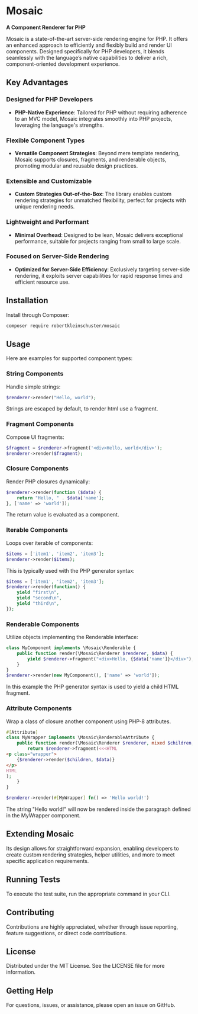 # Mosaic

**A Component Renderer for PHP**

Mosaic is a state-of-the-art server-side rendering engine for PHP. It offers an enhanced approach to efficiently and flexibly build and render UI components. Designed specifically for PHP developers, it blends seamlessly with the language’s native capabilities to deliver a rich, component-oriented development experience.

## Key Advantages

### Designed for PHP Developers
- **PHP-Native Experience**: Tailored for PHP without requiring adherence to an MVC model, Mosaic integrates smoothly into PHP projects, leveraging the language's strengths.

### Flexible Component Types
- **Versatile Component Strategies**: Beyond mere template rendering, Mosaic supports closures, fragments, and renderable objects, promoting modular and reusable design practices.

### Extensible and Customizable
- **Custom Strategies Out-of-the-Box**: The library enables custom rendering strategies for unmatched flexibility, perfect for projects with unique rendering needs.

### Lightweight and Performant
- **Minimal Overhead**: Designed to be lean, Mosaic delivers exceptional performance, suitable for projects ranging from small to large scale.

### Focused on Server-Side Rendering
- **Optimized for Server-Side Efficiency**: Exclusively targeting server-side rendering, it exploits server capabilities for rapid response times and efficient resource use.

## Installation

Install through Composer:

```bash
composer require robertkleinschuster/mosaic
```

## Usage

Here are examples for supported component types:

### String Components

Handle simple strings:

```php
$renderer->render("Hello, world");
```

Strings are escaped by default, to render html use a fragment.

### Fragment Components

Compose UI fragments:

```php
$fragment = $renderer->fragment('<div>Hello, world</div>');
$renderer->render($fragment);
```

### Closure Components

Render PHP closures dynamically:

```php
$renderer->render(function ($data) {
    return "Hello, " . $data['name'];
}, ['name' => 'world']);
```

The return value is evaluated as a component.

### Iterable Components

Loops over iterable of components:

```php
$items = ['item1', 'item2', 'item3'];
$renderer->render($items);
```

This is typically used with the PHP generator syntax:

```php
$items = ['item1', 'item2', 'item3'];
$renderer->render(function() {
    yield "first\n",
    yield "second\n",
    yield "third\n",
});
```

### Renderable Components

Utilize objects implementing the Renderable interface:

```php
class MyComponent implements \Mosaic\Renderable {
    public function render(\Mosaic\Renderer $renderer, $data) {
        yield $renderer->fragment("<div>Hello, {$data['name']}</div>");
    }
}
$renderer->render(new MyComponent(), ['name' => 'world']);
```

In this example the PHP generator syntax is used to yield a child HTML fragment.

### Attribute Components
Wrap a class of closure another component using PHP-8 attributes.

```php
#[Attribute]
class MyWrapper implements \Mosaic\RenderableAttribute {
    public function render(\Mosaic\Renderer $renderer, mixed $children, mixed $data){
        return $renderer->fragment(<<<HTML
<p class="wrapper">
    {$renderer->render($children, $data)}
</p>
HTML
);
    }
}
```

```php
$renderer->render(#[MyWrapper] fn() => 'Hello world!')
```

The string "Hello world!" will now be rendered inside the paragraph defined in the MyWrapper component. 

## Extending Mosaic

Its design allows for straightforward expansion, enabling developers to create custom rendering strategies, helper utilities, and more to meet specific application requirements.

## Running Tests

To execute the test suite, run the appropriate command in your CLI.

## Contributing

Contributions are highly appreciated, whether through issue reporting, feature suggestions, or direct code contributions.

## License

Distributed under the MIT License. See the LICENSE file for more information.

## Getting Help

For questions, issues, or assistance, please open an issue on GitHub.
